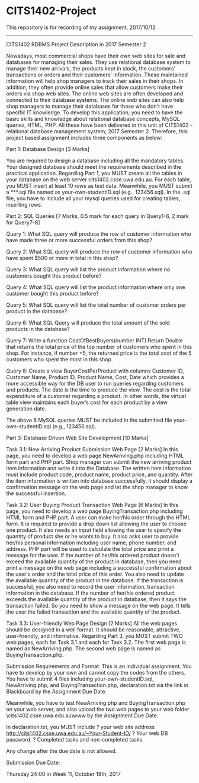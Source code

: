 # CITS1402-Project

This repository is for recording of my assignment.
2017/10/12

-----------------------------------------------

CITS1402 RDBMS Project Description in 2017 Semester 2

Nowadays, most commercial shops have their own web sites for sale and databases for managing their sales. They use relational database system to manage their new arrivals, the products kept in stock, the customers' transactions or orders and their customers' information. These maintained information will help shop managers to track their sales in their shops. In addition, they often provide online sales that allow customers make their orders via shop web sites. The online web sites are often developed and connected to their database systems. The online web sites can also help shop managers to manage their databases for those who don't have specific IT knowledge. To develop this application, you need to have the basic skills and knowledge about relational database concepts, MySQL queries, HTML, PHP. 
All these have been delivered in this unit of CITS1402 - relational database management system, 2017 Semester 2. Therefore, this project based assignment includes three components as below:


Part 1: Database Design [3 Marks]

You are required to design a database including all the mandatory tables. 
Your designed database should meet the requirements described in the practical application. Regarding Part 1, you MUST create all the tables in your database on the web server cits1402.csse.uwa.edu.au. For each table, you MUST insert at least 10 rows as test data. Meanwhile, you MUST submit a ***.sql file named as your-own-studentID.sql (e.g., 123456.sql). In the .sql file, you have to include all your mysql queries used for creating tables, inserting rows.


Part 2: SQL Queries [7 Marks, 0.5 mark for each query in Query1-6, 2 mark for Query7-8]

Query 1: What SQL query will produce the row of customer information who have made three or more successful orders from this shop?

Query 2: What SQL query will produce the row of customer information who have spent $500 or more in total in this shop?

Query 3: What SQL query will list the product information where no customers bought this product before?

Query 4: What SQL query will list the product information where only one customer bought this product before?

Query 5: What SQL query will list the total number of customer orders per product in the database?

Query 6: What SQL Query will produce the total amount of the sold products in the database?

Query 7: Write a function CostOfBestBuyers(number INT) Return Double that returns the total price of the top number of customers who spent in this shop. For instance, if number =5, the returned price is the total cost of the 5 customers who spent the most in this shop.

Query 8: Create a view BuyerCostPerProduct with columns Customer ID, Customer Name, Product ID, Product Name, Cost, Date which provides a more accessible way for the DB user to run queries regarding customers and products. The date is the time to produce the view. The cost is the total expenditure of a customer regarding a product. In other words, the virtual table view maintains each buyer’s cost for each product by a view generation date.

The above 8 MySQL queries MUST be included in the submitted file your-own-studentID.sql (e.g., 123456.sql).


Part 3: Database Driven Web Site Development [10 Marks]

Task 3.1: New Arriving Product Submission Web Page [2 Marks]
In this page, you need to develop a web page NewArriving.php including HTML form part and PHP part. Shop manager can submit the new arriving product item information and write it into the Database. The written item information must include product code, product name, product price, and quantity. After the item information is written into database successfully, it should display a confirmation message on the web page and let the shop manager to know the successful insertion.

Task 3.2: User Buying Product Transaction Web Page [6 Marks]
In this page, you need to develop a web page BuyingTransaction.php including HTML form and PHP part. A user can make her/his order through the HTML form. It is required to provide a drop down list allowing the user to choose one product. It also needs an input field allowing the user to specify the quantity of product she or he wants to buy. It also asks user to provide her/his personal information including user name, phone number, and address.
PHP part will be used to calculate the total price and print a message for the user. If the number of her/his ordered product doesn't exceed the available quantity of the product in database, then you need print a message on the web page including a successful confirmation about the user's order and the total price of this order. You also need to update the available quantity of the product in the database. If the transaction is successful, you also need to record the user information, transaction information in the database. If the number of her/his ordered product exceeds the available quantity of the product in database, then it says the transaction failed. So you need to show a message on the web page. It tells the user the failed transaction and the available quantity of the product.

Task 3.3: User-friendly Web Page Design [2 Marks]
All the web pages should be designed in a well format. It should be reasonable, attractive, user-friendly, and informative.
Regarding Part 3, you MUST submit TWO web pages, each for Task 3.1 and each for Task 3.2. The first web page is named as NewArriving.php. The second web page is named as BuyingTransaction.php.

Submission Requirements and Format:
This is an individual assignment. You have to develop by your own and cannot copy the codes from the others. You have to submit 4 files including your-own-studentID.sql, NewArriving.php, and BuyingTransaction.php, declaration.txt via the link in Blackboard by the Assignment Due Date.

Meanwhile, you have to test NewArriving.php and BuyingTransaction.php on your web server, and also upload the two web pages to your web folder \\cits1402.csse.uwa.edu.au\www by the Assignment Due Date.

In declaration.txt, you MUST include
? your web site address http://cits1402.csse.uwa.edu.au/~Your-Student-ID/
? Your web DB password.
? Completed tasks and non-completed tasks.

Any change after the due date is not allowed.

Submission Due Date:

Thursday 24:00 in Week 11, October 19th, 2017
